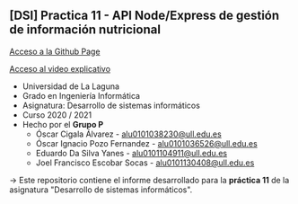 ## [DSI] Practica 11 - API Node/Express de gestión de información nutricional

[Acceso a la Github Page](https://ull-esit-inf-dsi-2021.github.io/ull-esit-inf-dsi-20-21-prct11-menu-api-grupo-p/)

[Acceso al video explicativo](https://youtu.be/4w9yn3Sn6zY)

* Universidad de La Laguna
* Grado en Ingeniería Informática
* Asignatura: Desarrollo de sistemas informáticos
* Curso 2020 / 2021
* Hecho por el **Grupo P**
  * Óscar Cigala Álvarez - alu0101038230@ull.edu.es
  * Óscar Ignacio Pozo Fernandez - alu0101036526@ull.edu.es
  * Eduardo Da Silva Yanes - alu0101104911@ull.edu.es
  * Joel Francisco Escobar Socas - alu0101130408@ull.edu.es

-> Este repositorio contiene el informe desarrollado para la **práctica 11** de la asignatura "Desarrollo de sistemas informáticos".
